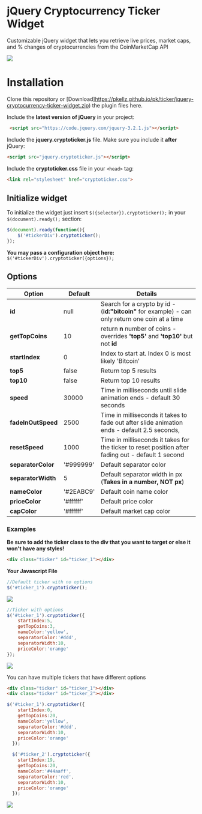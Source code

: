 # jQuery Cryptocurrency Ticker Widget
Customizable jQuery widget that lets you retrieve live prices, market caps, and % changes of cryptocurrencies from the CoinMarketCap API

![](https://pkellz.github.io/pk/images/ticker/ticker1.png)

# Installation
Clone this repository or [Download]https://pkellz.github.io/pk/ticker/jquery-cryptocurrency-ticker-widget.zip) the plugin files here.

Include the **latest version of jQuery** in your project:
```html
 <script src="https://code.jquery.com/jquery-3.2.1.js"></script>
```

Include the **jquery.cryptoticker.js** file. Make sure you include it **after** jQuery:

```html
<script src="jquery.cryptoticker.js"></script>
```

Include the **cryptoticker.css** file in your `<head>` tag:

```html
<link rel="stylesheet" href="cryptoticker.css">
```

## Initialize widget
To initialize the widget just insert `$({selector}).cryptoticker();` in your `$(document).ready();` section:

```javascript
$(document).ready(function(){
    $('#tickerDiv').cryptoticker();
});
```
**You may pass a configuration object here:** `$('#tickerDiv').cryptoticker({options});`

## Options

| Option       | Default  | Details   |
|----------------|----------|-----------|
| **id**       | null  | Search for a crypto by id - (**id:"bitcoin"** for example) - can only return one coin at a time  |
| **getTopCoins**      | 10 | return **n** number of coins - overrides **'top5'** and **'top10'** but not **id** |
| **startIndex** | 0 | Index to start at. Index 0 is most likely 'Bitcoin' |
| **top5**  | false | Return top 5 results |
| **top10**   | false | Return top 10 results |
| **speed**       | 30000     | Time in milliseconds until slide animation ends - default 30 seconds |
| **fadeInOutSpeed**    | 2500      | Time in milliseconds it takes to fade out after slide animation ends - default 2.5 seconds, |
| **resetSpeed**       | 1000    | Time in milliseconds it takes for the ticker to reset position after fading out - default 1 second |
| **separatorColor**       | '#999999'     | Default separator color |
| **separatorWidth**       | 5 | Default separator width in px (**Takes in a number, NOT px**)  |
| **nameColor**       | '#2EABC9'     | Default coin name color |
| **priceColor**       | '#ffffff'     | Default price color |
| **capColor**       | '#ffffff'     | Default market cap color |

### Examples
**Be sure to add the ticker class to the div that you want to target or else it won't have any styles!**
```html
<div class="ticker" id="ticker_1"></div>
```

**Your Javascript File**
```javascript
//Default ticker with no options
$('#ticker_1').cryptoticker();
```
![](https://pkellz.github.io/pk/images/ticker/ticker1.png)

```javascript
//Ticker with options
$('#ticker_1').cryptoticker({
    startIndex:5,
    getTopCoins:3,
    nameColor:'yellow',
    separatorColor:'#ddd',
    separatorWidth:10,
    priceColor:'orange'
});
```

![](https://pkellz.github.io/pk/images/ticker/ticker2.png)

You can have multiple tickers that have different options
```html
<div class="ticker" id="ticker_1"></div>
<div class="ticker" id="ticker_2"></div>
```

```javascript
$('#ticker_1').cryptoticker({
    startIndex:0,
    getTopCoins:20,
    nameColor:'yellow',
    separatorColor:'#ddd',
    separatorWidth:10,
    priceColor:'orange'
  });

  $('#ticker_2').cryptoticker({
    startIndex:19,
    getTopCoins:20,
    nameColor:'#44aaff',
    separatorColor:'red',
    separatorWidth:10,
    priceColor:'orange'
  });
```

![](https://pkellz.github.io/pk/images/ticker/ticker3.png)
